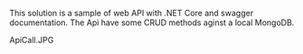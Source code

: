 This solution is a sample of web API with .NET Core and swagger documentation.
The Api have some CRUD methods aginst a local MongoDB.

ApiCall.JPG
